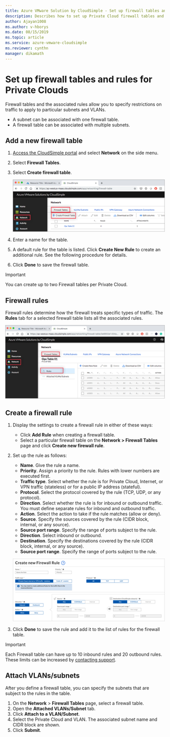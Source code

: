 ```yaml
--- 
title: Azure VMware Solution by CloudSimple - Set up firewall tables and rules
description: Describes how to set up Private Cloud firewall tables and rules to restrict traffic on subnets and VLANs.  
author: Ajayan1008 
ms.author: v-hborys 
ms.date: 08/15/2019 
ms.topic: article 
ms.service: azure-vmware-cloudsimple 
ms.reviewer: cynthn 
manager: dikamath 
---
```


# Set up firewall tables and rules for Private Clouds

Firewall tables and the associated rules allow you to specify restrictions on traffic to apply to particular subnets and VLANs.

* A subnet can be associated with one firewall table.
* A firewall table can be associated with multiple subnets.

## Add a new firewall table

1. [Access the CloudSimple portal](access-cloudsimple-portal.md) and select **Network** on the side menu.
2. Select **Firewall Tables**.
3. Select **Create firewall table**.

    ![VLAN/subnet page](media/firewall-tables-page.png)

4. Enter a name for the table.
5. A default rule for the table is listed. Click **Create New Rule** to create an additional rule. See the following procedure for details.
6. Click **Done** to save the firewall table.

> [!IMPORTANT]
> You can create up to two Firewall tables per Private Cloud.

## Firewall rules

Firewall rules determine how the firewall treats specific types of traffic. The **Rules** tab for a selected firewall table lists all the associated rules.

![Firewall rules table](media/firewall-rules-tab.png)

## Create a firewall rule

1. Display the settings to create a firewall rule in either of these ways:
    * Click **Add Rule** when creating a firewall table.
    * Select a particular firewall table on the **Network > Firewall Tables** page and click **Create new firewall rule**.
2. Set up the rule as follows:
    * **Name**. Give the rule a name.
    * **Priority**. Assign a priority to the rule. Rules with lower numbers are executed first.
    * **Traffic type**. Select whether the rule is for Private Cloud, Internet, or VPN traffic (stateless) or for a public IP address (stateful).
    * **Protocol**. Select the protocol covered by the rule (TCP, UDP, or any protocol).
    * **Direction**. Select whether the rule is for inbound or outbound traffic. You must define separate rules for inbound and outbound traffic.
    * **Action**. Select the action to take if the rule matches (allow or deny).
    * **Source**. Specify the sources covered by the rule (CIDR block, internal, or any source).
    * **Source port range**. Specify the range of ports subject to the rule.
    * **Direction**. Select inbound or outbound.
    * **Destination**. Specify the destinations covered by the rule (CIDR block, internal, or any source).
    * **Source port range**. Specify the range of ports subject to the rule.

    ![Firewall table add rule](media/firewall-rule-create.png)

3. Click **Done** to save the rule and add it to the list of rules for the firewall table.

> [!IMPORTANT]
> Each Firewall table can have up to 10 inbound rules and 20 outbound rules. These limits can be increased by [contacting support](https://portal.azure.com/#blade/Microsoft_Azure_Support/HelpAndSupportBlade/newsupportrequest).

## <a name="attach-vlans-subnet"></a>Attach VLANs/subnets

After you define a firewall table, you can specify the subnets that are subject to the rules in the table.

1. On the **Network** > **Firewall Tables** page, select a firewall table.
2. Open the **Attached VLANs/Subnet** tab.
3. Click **Attach to a VLAN/Subnet**.
4. Select the Private Cloud and VLAN. The associated subnet name and CIDR block are shown.
5. Click **Submit**.
